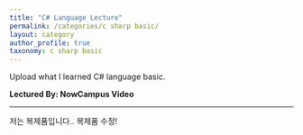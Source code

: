 ```yaml
---
title: "C# Language Lecture"
permalink: /categories/c sharp basic/
layout: category
author_profile: true
taxonomy: c sharp basic
---
```


Upload what I learned C# language basic.  

__Lectured By: NowCampus Video__  
- - -  

저는 복제품입니다..
복제품 수정!
